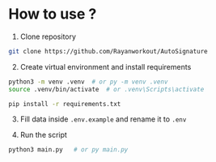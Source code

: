 # How to use ?

1) Clone repository

```bash
git clone https://github.com/Rayanworkout/AutoSignature
```

2) Create virtual environment and install requirements

```bash
python3 -m venv .venv  # or py -m venv .venv
source .venv/bin/activate  # or .venv\Scripts\activate

pip install -r requirements.txt
```

3) Fill data inside `.env.example` and rename it to `.env`

4) Run the script

```bash
python3 main.py   # or py main.py
```